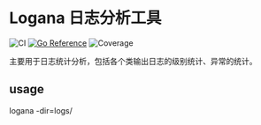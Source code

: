 # Logana 日志分析工具
![CI](https://github.com/akelio-zhang/logana/actions/workflows/go.yml/badge.svg)
[![Go Reference](https://pkg.go.dev/badge/github.com/akelio-zhang/logana.svg)](https://pkg.go.dev/github.com/akelio-zhang/logana)
![Coverage](https://img.shields.io/badge/Coverage-1-red)

主要用于日志统计分析，包括各个类输出日志的级别统计、异常的统计。


## usage
logana -dir=logs/
